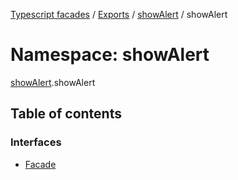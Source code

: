 [Typescript facades](../index.md) / [Exports](../modules.md) / [showAlert](showAlert.md) / showAlert

# Namespace: showAlert

[showAlert](showAlert.md).showAlert

## Table of contents

### Interfaces

- [Facade](../interfaces/showAlert.showAlert-1.Facade.md)
